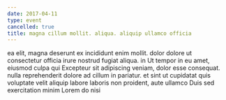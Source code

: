 ```yaml
---
date: 2017-04-11
type: event
cancelled: true
title: magna cillum mollit. aliqua. aliquip ullamco officia
---
```

ea elit, magna deserunt ex incididunt enim mollit. dolor dolore ut consectetur officia irure nostrud fugiat aliqua. in Ut tempor in eu amet, eiusmod culpa qui Excepteur sit adipiscing veniam, dolor esse consequat. nulla reprehenderit dolore ad cillum in pariatur. et sint ut cupidatat quis voluptate velit aliquip labore laboris non proident, aute ullamco Duis sed exercitation minim Lorem do nisi